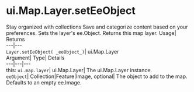  
#  ui.Map.Layer.setEeObject 
Stay organized with collections  Save and categorize content based on your preferences. 
Sets the layer's ee.Object. 
Returns this map layer.
Usage| Returns  
---|---  
`Layer.setEeObject( _eeObject_)`| ui.Map.Layer  
Argument| Type| Details  
---|---|---  
this: `ui.map.layer`| ui.Map.Layer| The ui.Map.Layer instance.  
`eeObject`| Collection|Feature|Image, optional| The object to add to the map. Defaults to an empty ee.Image.  
